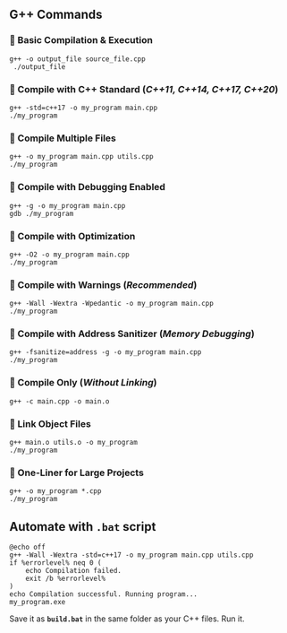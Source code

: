 ## G++ Commands
### 🔹 Basic Compilation & Execution

    g++ -o output_file source_file.cpp
     ./output_file


### 🔹 Compile with C++ Standard (*C++11, C++14, C++17, C++20*)

    g++ -std=c++17 -o my_program main.cpp
    ./my_program


### 🔹 Compile Multiple Files

    g++ -o my_program main.cpp utils.cpp
    ./my_program

### 🔹 Compile with Debugging Enabled

    g++ -g -o my_program main.cpp
    gdb ./my_program

### 🔹 Compile with Optimization

    g++ -O2 -o my_program main.cpp
    ./my_program

### 🔹 Compile with Warnings (*Recommended*)

    g++ -Wall -Wextra -Wpedantic -o my_program main.cpp
    ./my_program

### 🔹 Compile with Address Sanitizer (*Memory Debugging*)

    g++ -fsanitize=address -g -o my_program main.cpp
    ./my_program

### 🔹 Compile Only (*Without Linking*)

    g++ -c main.cpp -o main.o
### 🔹 Link Object Files

    g++ main.o utils.o -o my_program
    ./my_program
### 🔹 One-Liner for Large Projects

    g++ -o my_program *.cpp
    ./my_program


## Automate with **`.bat`** script

    @echo off
    g++ -Wall -Wextra -std=c++17 -o my_program main.cpp utils.cpp
    if %errorlevel% neq 0 (
        echo Compilation failed.
        exit /b %errorlevel%
    )
    echo Compilation successful. Running program...
    my_program.exe

Save it as **`build.bat`** in the same folder as your C++ files.
Run it.
